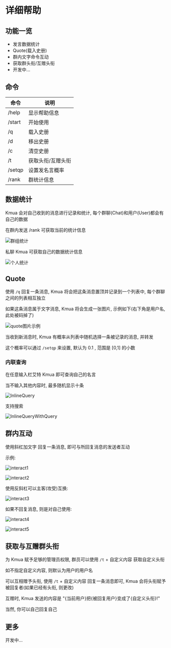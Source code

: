# 详细帮助

## 功能一览

- 发言数据统计
- Quote(载入史册)
- 群内文字命令互动
- 获取群头衔/互赠头衔
- 开发中...

## 命令

| 命令   | 说明              |
| ------ | ----------------- |
| /help  | 显示帮助信息      |
| /start | 开始使用          |
| /q     | 载入史册          |
| /d     | 移出史册          |
| /c     | 清空史册          |
| /t     | 获取头衔/互赠头衔 |
| /setqp | 设置发名言概率      |
| /rank  | 群统计信息        |

## 数据统计

Kmua 会对自己收到的消息进行记录和统计, 每个群聊(Chat)和用户(User)都会有自己的数据

在群内发送 /rank 可获取当前的统计信息

![群组统计](./images/grouprank.png)

私聊 Kmua 可获取自己的数据统计信息

![个人统计](./images/userrank.png)

## Quote

使用 `/q` 回复一条消息, Kmua 将会把这条消息置顶并记录到一个列表中, 每个群聊之间的列表相互独立

如果这条消息属于文字消息, Kmua 将会生成一张图片, 示例如下(右下角是用户名,此处被码掉了)

![quote图片示例](./images/quoteexp.png)

当收到新消息时, Kmua 有概率从列表中随机选择一条被记录的消息, 并转发

这个概率可以通过 `/setqp` 来设置, 默认为 0.1 , 范围是 [0,1] 的小数

### 内联查询

在任意输入栏艾特 Kmua 即可查询自己的名言

当不输入其他内容时, 最多随机显示十条

![InlineQuery](./images/inlinequery.png)

支持搜索

![InlineQueryWithQuery](./images/inlinequerywithquery.png)


## 群内互动

使用斜杠加文字 回复一条消息, 即可与所回复消息的发送者互动

示例:

![interact1](./images/interact1.png)

![interact2](./images/interact2.png)

使用反斜杠可以主客(攻受)互换:

![interact3](./images/interact3.png)

如果不回复消息, 则是对自己使用:

![interact4](./images/interact4.png)

![interact5](./images/interact5.png)

## 获取与互赠群头衔

为 Kmua 赋予足够的管理员权限, 群员可以使用 `/t` + 自定义内容 获取自定义头衔

如不指定自定义内容, 则默认为用户的用户名

可以互相赠予头衔, 使用 `/t` + 自定义内容 回复一条消息即可, Kmua 会将头衔赋予被回复者(如果已经有头衔, 则更改)

互赠时, Kmua 发送的内容是 "{当前用户}把{被回复用户}变成了{自定义头衔}!"

当然, 你可以自己回复自己

## 更多

开发中...